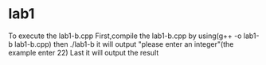 # lab1

To execute the lab1-b.cpp
First,compile the lab1-b.cpp by using(g++ -o lab1-b lab1-b.cpp)
then ./lab1-b
it will output "please enter an integer"(the example enter 22)
Last it will output the result

